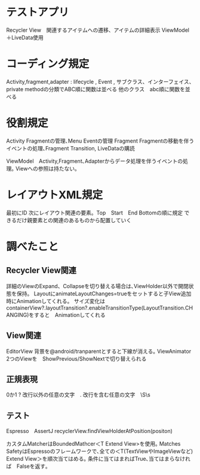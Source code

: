 # テストアプリ
Recycler View　関連するアイテムへの遷移、アイテムの詳細表示
ViewModel＋LiveData使用

# コーディング規定
Activity,fragment,adapter : lifecycle , Event , サブクラス、インターフェイス、private methodの分類でABC順に関数は並べる
他のクラス　abc順に関数を並べる


# 役割規定
Activity Fragmentの管理､Menu Eventの管理
Fragment Fragmentの移動を伴うイベントの処理､Fragment Transition,
LiveDataの購読

ViewModel　Activity,Fragment､Adapterからデータ処理を伴うイベントの処理｡
          Viewへの参照は持たない｡

# レイアウトXML規定
最初にID
次にレイアウト関連の要素。Top　Start　End Bottomの順に規定
できるだけ親要素との関連のあるものから配置していく

# 調べたこと
## Recycler View関連
詳細のViewのExpand、Collapseを切り替える場合は､ViewHolder以外で開閉状態を保持。
LayoutにanimateLayoutChanges=trueをセットすると子View追加時にAnimationしてくれる。
サイズ変化はcontainerView?.layoutTransition?.enableTransitionType(LayoutTransition.CHANGING)をすると　Animationしてくれる

## View関連
EditorView
背景を@android/tranparentとすると下線が消える｡
ViewAnimator
2つのViewを　ShowPrevious/ShowNextで切り替えられる
## 正規表現
0か1 ?
改行以外の任意の文字　.
改行を含む任意の文字　\S\s
## テスト
Espresso　AssertJ
recyclerView.findViewHolderAtPosition(positon)

カスタムMatcherはBoundedMathcer＜T Extend View>を使用｡
Matches SafetyはEspressoのフレームワークで､全ての＜T(TextViewやImageViewなど) Extend View＞を順次当てはめる｡
条件に当てはまればTrue､当てはまらなければ　Falseを返す｡
